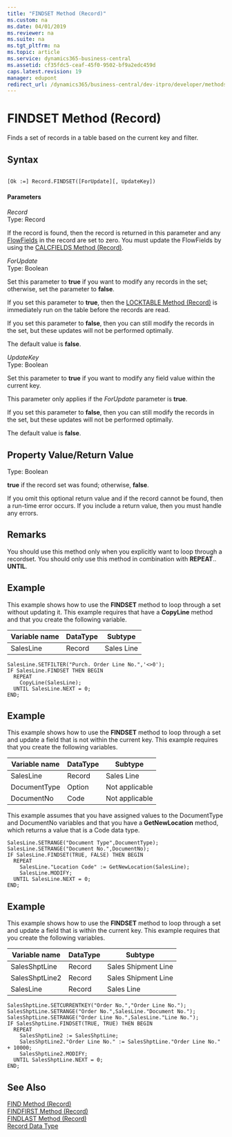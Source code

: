 ```yaml
---
title: "FINDSET Method (Record)"
ms.custom: na
ms.date: 04/01/2019
ms.reviewer: na
ms.suite: na
ms.tgt_pltfrm: na
ms.topic: article
ms.service: dynamics365-business-central
ms.assetid: cf35fdc5-ceaf-45f0-9502-bf9a2edc459d
caps.latest.revision: 19
manager: edupont
redirect_url: /dynamics365/business-central/dev-itpro/developer/methods-auto/library
---
```


 

# FINDSET Method (Record)
Finds a set of records in a table based on the current key and filter.  
  
## Syntax  
  
```  
  
[Ok :=] Record.FINDSET([ForUpdate][, UpdateKey])  
```  
  
#### Parameters  
 *Record*  
 Type: Record  
  
 If the record is found, then the record is returned in this parameter and any [FlowFields](../devenv-flowfields.md) in the record are set to zero. You must update the FlowFields by using the [CALCFIELDS Method \(Record\)](devenv-CALCFIELDS-Method-Record.md).  
  
 *ForUpdate*  
 Type: Boolean  
  
 Set this parameter to **true** if you want to modify any records in the set; otherwise, set the parameter to **false**.  
  
 If you set this parameter to **true**, then the [LOCKTABLE Method \(Record\)](devenv-LOCKTABLE-Method-Record.md) is immediately run on the table before the records are read.  
  
 If you set this parameter to **false**, then you can still modify the records in the set, but these updates will not be performed optimally.  
  
 The default value is **false**.  
  
 *UpdateKey*  
 Type: Boolean  
  
 Set this parameter to **true** if you want to modify any field value within the current key.  
  
 This parameter only applies if the *ForUpdate* parameter is **true**.  
  
 If you set this parameter to **false**, then you can still modify the records in the set, but these updates will not be performed optimally.  
  
 The default value is **false**.  
  
## Property Value/Return Value  
 Type: Boolean  
  
 **true** if the record set was found; otherwise, **false**.  
  
 If you omit this optional return value and if the record cannot be found, then a run-time error occurs. If you include a return value, then you must handle any errors.  
  
## Remarks  
 You should use this method only when you explicitly want to loop through a recordset. You should only use this method in combination with **REPEAT**.. **UNTIL**.  
  
## Example  
 This example shows how to use the **FINDSET** method to loop through a set without updating it. This example requires that have a **CopyLine** method and that you create the following variable.  
  
|Variable name|DataType|Subtype|  
|-------------------|--------------|-------------|  
|SalesLine|Record|Sales Line|  
  
```  
SalesLine.SETFILTER("Purch. Order Line No.",'<>0');  
IF SalesLine.FINDSET THEN BEGIN  
  REPEAT  
    CopyLine(SalesLine);  
  UNTIL SalesLine.NEXT = 0;  
END;  
```  
  
## Example  
 This example shows how to use the **FINDSET** method to loop through a set and update a field that is not within the current key. This example requires that you create the following variables.  
  
|Variable name|DataType|Subtype|  
|-------------------|--------------|-------------|  
|SalesLine|Record|Sales Line|  
|DocumentType|Option|Not applicable|  
|DocumentNo|Code|Not applicable|  
  
 This example assumes that you have assigned values to the DocumentType and DocumentNo variables and that you have a **GetNewLocation** method, which returns a value that is a Code data type.  
  
```  
SalesLine.SETRANGE("Document Type",DocumentType);  
SalesLine.SETRANGE("Document No.",DocumentNo);  
IF SalesLine.FINDSET(TRUE, FALSE) THEN BEGIN  
  REPEAT  
    SalesLine."Location Code" := GetNewLocation(SalesLine);  
    SalesLine.MODIFY;  
  UNTIL SalesLine.NEXT = 0;  
END;  
```  
  
## Example  
 This example shows how to use the **FINDSET** method to loop through a set and update a field that is within the current key. This example requires that you create the following variables.  
  
|Variable name|DataType|Subtype|  
|-------------------|--------------|-------------|  
|SalesShptLine|Record|Sales Shipment Line|  
|SalesShptLine2|Record|Sales Shipment Line|  
|SalesLine|Record|Sales Line|  
  
```  
SalesShptLine.SETCURRENTKEY("Order No.","Order Line No.");  
SalesShptLine.SETRANGE("Order No.",SalesLine."Document No.");  
SalesShptLine.SETRANGE("Order Line No.",SalesLine."Line No.");  
IF SalesShptLine.FINDSET(TRUE, TRUE) THEN BEGIN  
  REPEAT  
    SalesShptLine2 := SalesShptLine;  
    SalesShptLine2."Order Line No." := SalesShptLine."Order Line No." + 10000;  
    SalesShptLine2.MODIFY;  
  UNTIL SalesShptLine.NEXT = 0;  
END;  
```  
  
## See Also  
 [FIND Method \(Record\)](devenv-FIND-Method-Record.md)   
 [FINDFIRST Method \(Record\)](devenv-FINDFIRST-Method-Record.md)   
 [FINDLAST Method \(Record\)](devenv-FINDLAST-Method-Record.md)   
 [Record Data Type](../datatypes/devenv-Record-Data-Type.md)